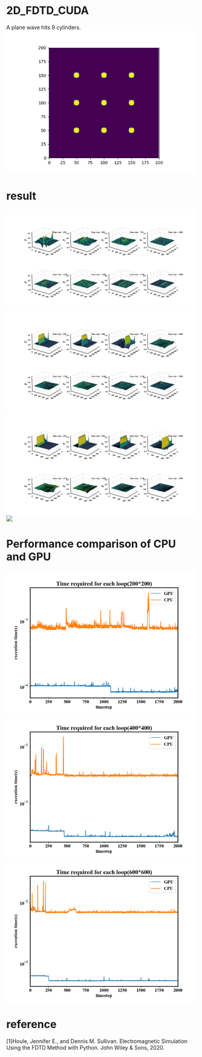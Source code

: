 # 2D_FDTD_CUDA
A plane wave hits 9 cylinders.\
![](image/dielectric_cylinders.png)
# result
![](image/200*200.png)
![](image/400*400.png)
![](image/600*600.png)
![](image/ez_cu.gif)
# Performance comparison of CPU and GPU
![](image/comparsion200.png)
![](image/comparsion400.png)
![](image/comparsion600.png)
# reference
[1]Houle, Jennifer E., and Dennis M. Sullivan. Electromagnetic Simulation Using the FDTD Method with Python. John Wiley & Sons, 2020.
